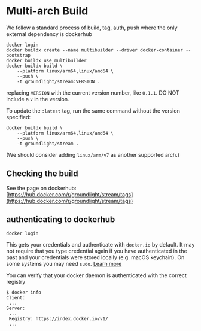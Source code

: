 # Multi-arch Build
We follow a standard process of build, tag, auth, push where the only
external dependency is dockerhub

```
docker login
docker buildx create --name multibuilder --driver docker-container --bootstrap
docker buildx use multibuilder
docker buildx build \
    --platform linux/arm64,linux/amd64 \
    --push \
    -t groundlight/stream:VERSION .
```

replacing `VERSION` with the current version number, like `0.1.1`.  DO NOT include a `v` in the version.

To update the `:latest` tag, run the same command without the version specified:

```
docker buildx build \
    --platform linux/arm64,linux/amd64 \
    --push \
    -t groundlight/stream .
```

(We should consider adding `linux/arm/v7` as another supported arch.)

## Checking the build

See the page on dockerhub: [https://hub.docker.com/r/groundlight/stream/tags](https://hub.docker.com/r/groundlight/stream/tags)

## authenticating to dockerhub

``` shell
docker login
```

This gets your credentials and authenticate with `docker.io` by
default. It may not require that you type credential again if you have
authenticated in the past and your credentials were stored locally
(e.g. macOS keychain). On some systems you may need `sudo`. [Learn
more](https://docs.docker.com/engine/reference/commandline/login/#privileged-user-requirement)

You can verify that your docker daemon is authenticated with the correct registry

``` shell
$ docker info
Client:
 ...
Server:
 ...
 Registry: https://index.docker.io/v1/
 ...
```
